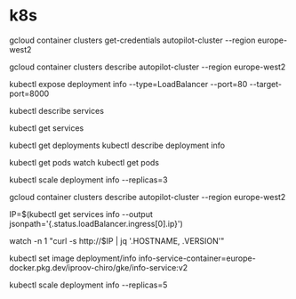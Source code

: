 # k8s

gcloud container clusters get-credentials autopilot-cluster --region europe-west2

gcloud container clusters describe autopilot-cluster --region europe-west2

kubectl expose deployment info --type=LoadBalancer --port=80 --target-port=8000

kubectl describe services

kubectl get services

kubectl get deployments
kubectl describe deployment info

kubectl get pods
watch kubectl get pods

kubectl scale deployment info --replicas=3

gcloud container clusters describe autopilot-cluster --region europe-west2

IP=$(kubectl get services info --output jsonpath='{.status.loadBalancer.ingress[0].ip}')

watch -n 1 "curl -s http://$IP | jq '.HOSTNAME, .VERSION'"

kubectl set image deployment/info info-service-container=europe-docker.pkg.dev/iproov-chiro/gke/info-service:v2

kubectl scale deployment info --replicas=5

